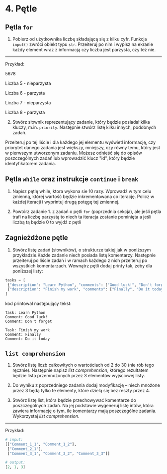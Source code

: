# 4. Pętle
## Pętla `for`

1. Pobierz od użytkownika liczbę składającą się z kilku cyfr. Funkcja `input()` zwróci obiekt typu `str`. Przeiteruj po nim i wypisz na ekranie każdy element wraz z informacją czy liczba jest parzysta, czy też nie. 
---
Przykład:

5678

Liczba 5 - nieparzysta

Liczba 6 - parzysta

Liczba 7 - nieparzysta

Liczba 8 - parzysta



2. Stwórz słownik reprezentujący zadanie, który będzie posiadał kilka kluczy, m.in. `priority`. Następnie stwórz listę kilku innych, podobnych zadań.

Przeiteruj po tej liście i dla każdego jej elementu wyświetl informację, czy priorytet danego zadania jest większy, mniejszy, czy równy temu, który jest w pierwszym utworzonym zadaniu. Możesz odnieść się do opisów poszczególnych zadań lub wprowadzić klucz "id", który będzie identyfikatorem zadania.



## Pętla `while` oraz instrukcje `continue` i `break`

1. Napisz pętlę while, ktora wykona sie 10 razy. Wprowadź w tym celu zmienną, której wartość będzie inkrementowana co iterację. Policz w każdej iteracji i wyprintuj drugą potęgę tej zmiennej.



2. Powtórz zadanie 1. z zadań o pętli `for` (poprzednia sekcja), ale jeśli pętla trafi na liczbę parzystą to niech ta iteracja zostanie pominięta a jeśli liczbą tą będzie 0 to wyjdź z pętli



## Zagnieżdżone pętle

1. Stwórz listę zadań (słowników), o strukturze takiej jak w poniższym przykładzie.Każde zadanie niech posiada listę komentarzy. Następnie przeiteruj po liście zadań i w ramach każdego z nich przeiteruj po wszystkich komentarzach. Wewnątrz pętli dodaj printy tak, żeby dla poniższej listy:

```python
tasks = [
 {"description": "Learn Python", "comments": ["Good luck!", "Don't forget"]},
 {"description": "Finish my work", "comments": ["Finally", "Do it today"]}
]
```

kod printował następujący tekst:

```
Task: Learn Python
Comment: Good luck!
Comment: Don't forget

Task: Finish my work
Comment: Finally
Comment: Do it today

```



## `list comprehension`

1. Stwórz listę liczb całkowitych o wartościach od 2 do 30 (nie rób tego ręcznie). Następnie napisz *list comprehension*, którego rezultatem będzie lista przemnożonych przez 3 elementów wyjściowej listy.
   
2. Do wyniku z poprzedniego zadania dodaj modyfikację – niech mnożone przez 3 będą tylko te elementy, które dzielą się bez reszty przez 4.
   
3. Stwórz listę list, która będzie przechowywać komentarze do poszczególnych zadań. Na jej podstawie wygeneruj listę intów, która zawiera informację o tym, ile komentarzy mają poszczególne zadania. Wykorzystaj *list comprehension*.

---

Przykład:
```python
# input:
[["Comment_1_1", "Comment_1_2"],
 ["Comment_2_1"],
 ["Comment_3_1", "Comment_3_2", "Comment_3_3"]]

# output:
[2, 1, 3]
```




